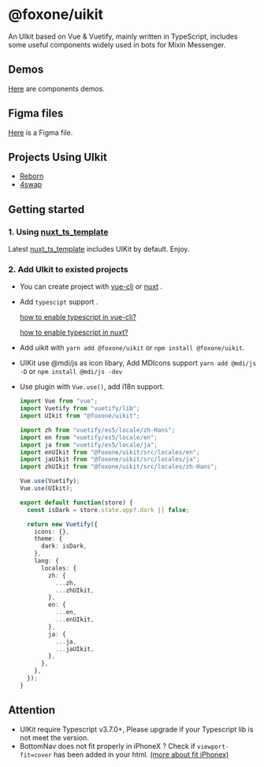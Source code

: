 # @foxone/uikit

An UIkit based on Vue & Vuetify, mainly written in TypeScript, includes some useful components widely used in bots for Mixin Messenger.

## Demos

[Here](https://fox-one.github.io/uikit/) are components demos.

## Figma files

[Here](https://www.figma.com/file/LyLtRYpUtY5BjlndvCkmNB/UIKit-Components?node-id=0%3A1) is a Figma file.

## Projects Using UIkit

- [Reborn](https://www.firesbox.com)
- [4swap](https://4swap.org)

## Getting started

### 1. Using [nuxt_ts_template](https://github.com/fox-one/nuxt_ts_template/)

Latest [nuxt_ts_template](https://github.com/fox-one/nuxt_ts_template/) includes UIKit by default. Enjoy.

### 2. Add UIkit to existed projects

- You can create project with [vue-cli](https://cli.vuejs.org/zh/guide/) or [nuxt](https://nuxtjs.org/) .

- Add `typescipt` support .

  [how to enable typescript in vue-cli?](https://cn.vuejs.org/v2/guide/typescript.html)

  [how to enable typescript in nuxt?](https://nuxtjs.org/guide/typescript)

- Add uikit with `yarn add @foxone/uikit` or `npm install @foxone/uikit`.

- UIKit use @mdi/js as icon libary, Add MDIcons support `yarn add @mdi/js -D` or `npm install @mdi/js -dev`

- Use plugin with `Vue.use()`, add i18n support.

  ```typescript
  import Vue from "vue";
  import Vuetify from "vuetify/lib";
  import UIkit from "@foxone/uikit";

  import zh from "vuetify/es5/locale/zh-Hans";
  import en from "vuetify/es5/locale/en";
  import ja from "vuetify/es5/locale/ja";
  import enUIkit from "@foxone/uikit/src/locales/en";
  import jaUIkit from "@foxone/uikit/src/locales/ja";
  import zhUIkit from "@foxone/uikit/src/locales/zh-Hans";

  Vue.use(Vuetify);
  Vue.use(UIkit);

  export default function(store) {
    const isDark = store.state.app?.dark || false;

    return new Vuetify({
      icons: {},
      theme: {
        dark: isDark,
      },
      lang: {
        locales: {
          zh: {
            ...zh,
            ...zhUIkit,
          },
          en: {
            ...en,
            ...enUIkit,
          },
          ja: {
            ...ja,
            ...jaUIkit,
          },
        },
      },
    });
  }
  ```

## Attention

- UIKit require Typescript v3.7.0+, Please upgrade if your Typescript lib is not meet the version.
- BottomNav does not fit properly in iPhoneX ? Check if `viewport-fit=cover` has been added in your html. [(more about fit iPhonex)](https://aotu.io/notes/2017/11/27/iphonex/index.html)
